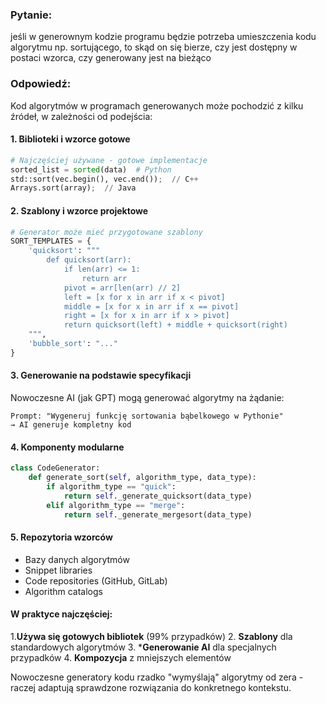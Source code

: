 ### Pytanie:

jeśli w generownym kodzie programu będzie potrzeba umieszczenia kodu algorytmu np. sortującego, to skąd on się bierze, czy jest dostępny w postaci wzorca, czy generowany jest na bieżąco

### Odpowiedź:

Kod algorytmów w programach generowanych może pochodzić z kilku źródeł, w zależności od podejścia:

#### 1. Biblioteki i wzorce gotowe
```python
# Najczęściej używane - gotowe implementacje
sorted_list = sorted(data)  # Python
std::sort(vec.begin(), vec.end());  // C++
Arrays.sort(array);  // Java
```

#### 2. Szablony i wzorce projektowe
```python
# Generator może mieć przygotowane szablony
SORT_TEMPLATES = {
    'quicksort': """
        def quicksort(arr):
            if len(arr) <= 1:
                return arr
            pivot = arr[len(arr) // 2]
            left = [x for x in arr if x < pivot]
            middle = [x for x in arr if x == pivot]
            right = [x for x in arr if x > pivot]
            return quicksort(left) + middle + quicksort(right)
    """,
    'bubble_sort': "..."
}
```

#### 3. Generowanie na podstawie specyfikacji

Nowoczesne AI (jak GPT) mogą generować algorytmy na żądanie:
```
Prompt: "Wygeneruj funkcję sortowania bąbelkowego w Pythonie"
→ AI generuje kompletny kod
```

#### 4. Komponenty modularne
```python
class CodeGenerator:
    def generate_sort(self, algorithm_type, data_type):
        if algorithm_type == "quick":
            return self._generate_quicksort(data_type)
        elif algorithm_type == "merge":
            return self._generate_mergesort(data_type)
```

#### 5. Repozytoria wzorców

- Bazy danych algorytmów
- Snippet libraries
- Code repositories (GitHub, GitLab)
- Algorithm catalogs

#### W praktyce najczęściej:

1.**Używa się gotowych bibliotek** (99% przypadków)
2. **Szablony** dla standardowych algorytmów
3. ***Generowanie AI** dla specjalnych przypadków
4. **Kompozycja** z mniejszych elementów

Nowoczesne generatory kodu rzadko "wymyślają" algorytmy od zera - raczej adaptują sprawdzone rozwiązania do konkretnego kontekstu.